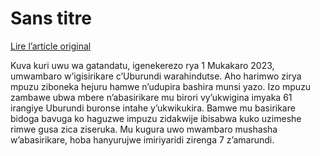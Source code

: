 # Sans titre

[Lire l’article original](https://lemandat.org/kir/blog/2023/07/02/burundi-abasirikare-bidogera-impuzu-nshasha-ziseruka/)

Kuva kuri uwu wa gatandatu, igenekerezo rya 1 Mukakaro 2023, umwambaro w’igisirikare c’Uburundi warahindutse. Aho harimwo zirya mpuzu ziboneka hejuru hamwe n’udupira bashira munsi yazo. Izo mpuzu zambawe ubwa mbere n’abasirikare mu birori vy’ukwigina imyaka 61 irangiye Uburundi buronse intahe y’ukwikukira. Bamwe mu basirikare bidoga bavuga ko haguzwe impuzu zidakwije ibisabwa kuko uzimeshe rimwe gusa zica ziseruka. Mu kugura uwo mwambaro mushasha w’abasirikare, hoba hanyurujwe imiriyaridi zirenga 7 z’amarundi.